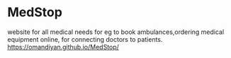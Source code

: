 # MedStop
website for all medical needs 
for eg to book ambulances,ordering medical equipment online, for connecting doctors to patients.
https://omandiyan.github.io/MedStop/
